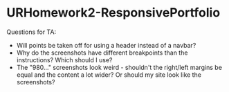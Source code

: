 # URHomework2-ResponsivePortfolio

Questions for TA:
- Will points be taken off for using a header instead of a navbar?
- Why do the screenshots have different breakpoints than the instructions? Which should I use?
- The "980..." screenshots look weird - shouldn't the right/left margins be equal and the content a lot wider? Or should my site look like the screenshots?